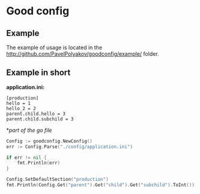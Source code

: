 # Good config

## Example
The example of usage is located in the http://github.com/PavelPolyakov/goodconfig/example/ folder.

## Example in short
**application.ini:**
```
[production]
hello = 1
hello_2 = 2
parent.child.hello = 3
parent.child.subchild = 3
```
**part of the *go file**
```Go
Config := goodconfig.NewConfig()
err := Config.Parse("./config/application.ini")

if err != nil {
    fmt.Println(err)
}

Config.SetDefaultSection("production")
fmt.Println(Config.Get("parent").Get("child").Get("subchild").ToInt())
```